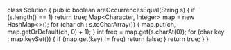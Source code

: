 class Solution {
public boolean areOccurrencesEqual(String s) {
if (s.length() == 1)
return true;
Map<Character, Integer> map = new HashMap<>();
for (char ch : s.toCharArray()) {
map.put(ch, map.getOrDefault(ch, 0) + 1);
}
int freq = map.get(s.charAt(0));
for (char key : map.keySet()) {
if (map.get(key) != freq)
return false;
}
return true;
}
}
​